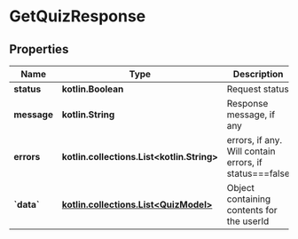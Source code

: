 
# GetQuizResponse

## Properties
Name | Type | Description | Notes
------------ | ------------- | ------------- | -------------
**status** | **kotlin.Boolean** | Request status | 
**message** | **kotlin.String** | Response message, if any | 
**errors** | **kotlin.collections.List&lt;kotlin.String&gt;** | errors, if any. Will contain errors, if status&#x3D;&#x3D;&#x3D;false |  [optional]
**&#x60;data&#x60;** | [**kotlin.collections.List&lt;QuizModel&gt;**](QuizModel.md) | Object containing contents for the userId |  [optional]



